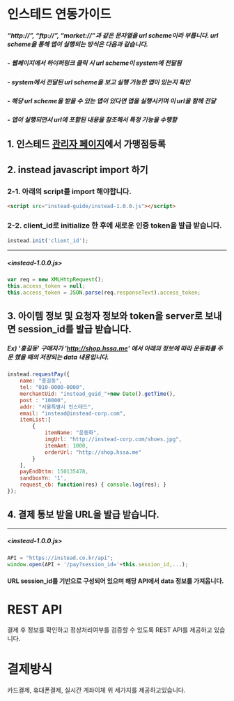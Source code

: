 # 인스테드 연동가이드

##### “http://”, “ftp://”, “market://”과 같은 문자열을 url scheme이라 부릅니다. url scheme을 통해 앱이 실행되는 방식은 다음과 같습니다.

##### - 웹페이지에서 하이퍼링크 클릭 시 url scheme이 system에 전달됨
##### - system에서 전달된 url scheme을 보고 실행 가능한 앱이 있는지 확인
##### - 해당 url scheme을 받을 수 있는 앱이 있다면 앱을 실행시키며 이 url을 함께 전달
##### - 앱이 실행되면서 url에 포함된 내용을 참조해서 특정 기능을 수행함

## 1. 인스테드 [관리자 페이지](http://insteadadmin.hssa.me)에서 가맹점등록

## 2. instead javascript import 하기

### 2-1. 아래의 script를 import 해야합니다.
```html
<script src="instead-guide/instead-1.0.0.js"></script>
```

### 2-2. client_id로 initialize 한 후에 새로운 인증 token을 발급 받습니다.
```javascript
instead.init('client_id');
```
<hr/>

##### <instead-1.0.0.js>

```javascript
var req = new XMLHttpRequest();
this.access_token = null;
this.access_token = JSON.parse(req.responseText).access_token;
```

## 3. 아이템 정보 및 요청자 정보와 token을 server로 보내면 session_id를 발급 받습니다.

##### Ex) '홍길동' 구매자가 'http://shop.hssa.me' 에서 아래의 정보에 따라 운동화를 주문 했을 때의 저장되는 data 내용입니다.

```javascript
instead.requestPay({ 
    name: "홍길동", 
    tel: "010-0000-0000", 
    merchantUid: "instead_guid_"+new Date().getTime(), 
    post : "10000", 
    addr: "서울특별시 인스테드", 
    email: "instead@instead-corp.com", 
    itemList:[ 
        { 
            itemName: "운동화", 
            imgUrl: "http://instead-corp.com/shoes.jpg", 
            itemAmt: 1000, 
            orderUrl: "http://shop.hssa.me" 
        } 
    ], 
    payEndDttm: 150135478, 
    sandboxYn: '1', 
    request_cb: function(res) { console.log(res); } 
});
```

## 4. 결제 통보 받을 URL을 발급 받습니다.

<hr/>

##### <instead-1.0.0.js>

```javascript
API = "https://instead.co.kr/api";
window.open(API + '/pay?session_id='+this.session_id,...);
```
#### URL session_id를 기반으로 구성되어 있으며 해당 API에서 data 정보를 가져옵니다.

# REST API
결제 후 정보를 확인하고 정상처리여부를 검증할 수 있도록 REST API를 제공하고 있습니다.

# 결제방식
카드결제, 휴대폰결제, 실시간 계좌이체
위 세가지를 제공하고있습니다.

